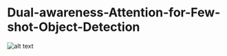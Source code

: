 # Dual-awareness-Attention-for-Few-shot-Object-Detection

![alt text](http://github.com/Tung-I/Dual-awareness-Attention-for-Few-shot-Object-Detection/blob/main/attention_visualization.jpg?raw=true)
